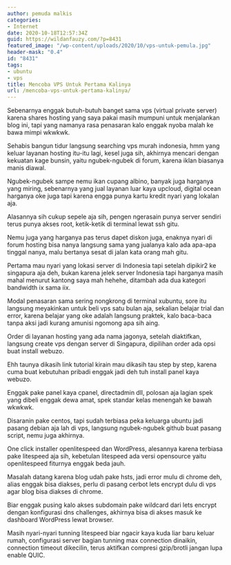 ```yaml
---
author: pemuda malkis
categories:
- Internet
date: 2020-10-18T12:57:34Z
guid: https://wildanfauzy.com/?p=8431
featured_image: "/wp-content/uploads/2020/10/vps-untuk-pemula.jpg"
header-mask: "0.4"
id: "8431"
tags:
- ubuntu
- vps
title: Mencoba VPS Untuk Pertama Kalinya
url: /mencoba-vps-untuk-pertama-kalinya/
---
```


Sebenarnya enggak butuh-butuh banget sama vps (virtual private server) karena shares hosting yang saya pakai masih mumpuni untuk menjalankan blog ini, tapi yang namanya rasa penasaran kalo enggak nyoba malah ke bawa mimpi wkwkwk.

Sehabis bangun tidur langsung searching vps murah indonesia, hmm yang keluar layanan hosting itu-itu lagi, kesel juga sih, akhirnya mencari dengan kekuatan kage bunsin, yaitu ngubek-ngubek di forum, karena iklan biasanya manis diawal.

Ngubek-ngubek sampe nemu ikan cupang albino, banyak juga harganya yang miring, sebenarnya yang jual layanan luar kaya upcloud, digital ocean harganya oke juga tapi karena engga punya kartu kredit nyari yang lokalan aja.

Alasannya sih cukup sepele aja sih, pengen ngerasain punya server sendiri terus punya akses root, ketik-ketik di terminal lewat ssh gitu.

Nemu juga yang harganya pas terus dapet diskon juga, enaknya nyari di forum hosting bisa nanya langsung sama yang jualanya kalo ada apa-apa tinggal nanya, malu bertanya sesat di jalan kata orang mah gitu.

Pertama mau nyari yang lokasi server di Indonesia tapi setelah dipikir2 ke singapura aja deh, bukan karena jelek server Indonesia tapi harganya masih mahal menurut kantong saya mah hehehe, ditambah ada dua kategori bandwidth ix sama iix.

Modal penasaran sama sering nongkrong di terminal xubuntu, sore itu langsung meyakinkan untuk beli vps satu bulan aja, sekalian belajar trial dan error, karena belajar yang oke adalah langsung praktek, kalo baca-baca tanpa aksi jadi kurang amunisi ngomong apa sih aing.

Order di layanan hosting yang ada nama jagonya, setelah diaktifkan, langsung create vps dengan server di Singapura, dipilihan order ada opsi buat install webuzo.

Ehh taunya dikasih link tutorial kirain mau dikasih tau step by step, karena cuma buat kebutuhan pribadi enggak jadi deh tuh install panel kaya webuzo.

Enggak pake panel kaya cpanel, directadmin dll, polosan aja lagian spek yang dibeli enggak dewa amat, spek standar kelas menengah ke bawah wkwkwk.

Disaranin pake centos, tapi sudah terbiasa peka keluarga ubuntu jadi pasang debian aja lah di vps, langsung ngubek-ngubek github buat pasang script, nemu juga akhirnya.

One click installer openlitespeed dan WordPress, alesannya karena terbiasa pake litespeed aja sih, kebetulan litespeed ada versi opensource yaitu openlitespeed fiturnya enggak beda jauh.

Masalah datang karena blog udah pake hsts, jadi error mulu di chrome deh, alias enggak bisa diakses, perlu di pasang cerbot lets encrypt dulu di vps agar blog bisa diakses di chrome.

Biar enggak pusing kalo akses subdomain pake wildcard dari lets encrypt dengan konfigurasi dns challenges, akhirnya bisa di akses masuk ke dashboard WordPress lewat browser.

Masih nyari-nyari tunning litespeed biar ngacir kaya kuda liar baru keluar rumah, configurasi server bagian tunning max connection dinaikin, connection timeout dikecilin, terus aktifkan compresi gzip/brotli jangan lupa enable QUIC.